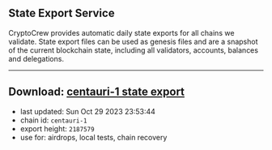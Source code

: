 ## State Export Service
CryptoCrew provides automatic daily state exports for all chains we validate. State export files can be used as genesis files and are a snapshot of the current blockchain state, including all validators, accounts, balances and delegations.

---
**Download: [centauri-1 state export](https://dl.ccvalidators.com/SERVICE/composable/centauri-1_export_2187579.json)**
---

- last updated: Sun Oct 29 2023 23:53:44
- chain id: `centauri-1`
- export height: `2187579`
- use for: airdrops, local tests, chain recovery
